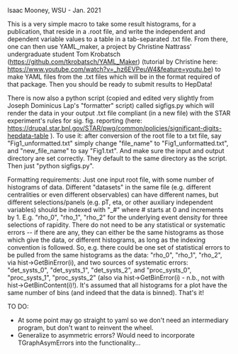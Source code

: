 Isaac Mooney, WSU - Jan. 2021

This is a very simple macro to take some result histograms, for a publication, that reside in a .root file, and write the independent and dependent variable values to a table in a tab-separated .txt file. From there, one can then use YAML_maker, a project by Christine Nattrass' undergraduate student Tom Krobatsch (https://github.com/tkrobatsch/YAML_Maker) (tutorial by Christine here: https://www.youtube.com/watch?v=_hz6EVPeuW4&feature=youtu.be) to make YAML files from the .txt files which will be in the format required of that package. Then you should be ready to submit results to HepData!

There is now also a python script (copied and edited very slightly from Joseph Dominicus Lap's "formatter" script) called sigfigs.py which will render the data in your output .txt file compliant (in a new file) with the STAR experiment's rules for sig. fig. reporting (here: https://drupal.star.bnl.gov/STAR/pwg/common/policies/significant-digits-hepdata-table ).
To use it: after conversion of the root file to a txt file, say "Fig1_unformatted.txt" simply change "file_name" to "Fig1_unformatted.txt", and "new_file_name" to say "Fig1.txt". And make sure the input and output directory are set correctly. They default to the same directory as the script. Then just "python sigfigs.py".


Formatting requirements:
Just one input root file, with some number of histograms of data. Different "datasets" in the same file (e.g. different centralities or even different observables) can have different names, but different selections/panels (e.g. pT, eta, or other auxiliary independent variables) should be indexed with "_#" where # starts at 0 and increments by 1. E.g. "rho_0", "rho_1", "rho_2" for the underlying event density for three selections of rapidity. There do not need to be any statistical or systematic errors -- if there are any, they can either be the same histograms as those which give the data, or different histograms, as long as the indexing convention is followed. So, e.g. there could be one set of statistical errors to be pulled from the same histograms as the data: "rho_0", "rho_1", "rho_2", via hist->GetBinError(i), and two sources of systematic errors: "det_systs_0", "det_systs_1", "det_systs_2", and "proc_systs_0", "proc_systs_1", "proc_systs_2" (also via hist->GetBinError(i) - n.b., not with hist->GetBinContent(i)!). It's assumed that all histograms for a plot have the same number of bins (and indeed that the data is binned). That's it!

TO DO:
* At some point may go straight to yaml so we don't need an intermediary program, but don't want to reinvent the wheel.
* Generalize to asymmetric errors? Would need to incorporate TGraphAsymErrors into the functionality...
